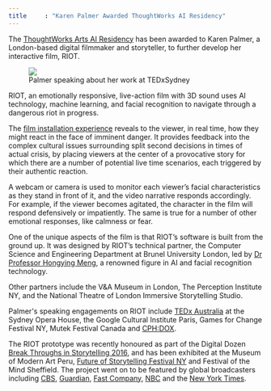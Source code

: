 ```yaml
---
title     : "Karen Palmer Awarded ThoughtWorks AI Residency"
---
```


The <a href="/open-call/2017-implications-of-ai/">ThoughtWorks Arts AI Residency</a> has been awarded to Karen Palmer, a London-based digital filmmaker and storyteller, to further develop her interactive film, RIOT.

<figure>
	<img src="/images/posts/2017-07-12-karen-palmer-ai-residency/karen-palmer.jpg" />
	<figcaption>Palmer speaking about her work at TEDxSydney</figcaption>
</figure>

RIOT, an emotionally responsive, live-action film with 3D sound uses AI technology, machine learning, and facial recognition to navigate through a dangerous riot in progress.

<!--excerpt-ends-->

The <a href="http://karenpalmer.uk/portfolio/riot/">film installation experience</a> reveals to the viewer, in real time, how they might react in the face of imminent danger. It provides feedback into the complex cultural issues surrounding split second decisions in times of actual crisis, by placing viewers at the center of a provocative story for which there are a number of potential live time scenarios, each triggered by their authentic reaction.

A webcam or camera is used to monitor each viewer’s facial characteristics as they stand in front of it, and the video narrative responds accordingly. For example, if the viewer becomes agitated, the character in the film will respond defensively or impatiently.  The same is true for a number of other emotional responses, like calmness or fear.  

One of the unique aspects of the film is that RIOT’s software is built from the ground up. It was designed by RIOT’s technical partner, the Computer Science and Engineering Department at Brunel University London, led by <a href="http://people.brunel.ac.uk/~eesthhm/">Dr Professor Hongying Meng</a>, a renowned figure in AI and facial recognition technology.

Other partners include the V&A Museum in London,  The Perception Institute NY, and the National Theatre of London Immersive Storytelling Studio.

Palmer's speaking engagements on RIOT include <a href="https://www.youtube.com/watch?v=NIpeUdKK2-4">TEDx Australia</a> at the Sydney Opera House, the Google Cultural Institute Paris, Games for Change Festival NY, Mutek Festival Canada and <a href="https://cphdox.dk/en/themes-and-key-international-speakers-at-cphconference-announced/">CPH:DOX</a>.

The RIOT prototype was recently honoured as part of the Digital Dozen <a href="http://digitaldozenawards.com/">Break Throughs in Storytelling 2016</a>, and has been exhibited at the Museum of Modern Art Peru, <a href="https://futureofstorytelling.org/project/riot">Future of Storytelling Festival NY</a> and Festival of the Mind Sheffield. The project went on to be featured by global broadcasters including <a href="http://newyork.cbslocal.com/2017/06/16/impulse-response/">CBS</a>, <a href="https://www.theguardian.com/science/blog/2017/mar/29/its-a-riot-the-stressful-ai-simulation-built-to-understand-your-emotions">Guardian</a>, <a href="https://www.fastcompany.com/3066396/this-film-lets-you-know-how-you-would-handle-yourself-in-a-riot">Fast Company</a>, <a href="http://www.nbcnews.com/tech/security/facial-recognition-technology-raises-privacy-concerns-n676836">NBC</a> and the <a href="https://www.nytimes.com/2016/10/02/nyregion/storytelling-in-the-virtual-age-at-fost-fest.html">New York Times</a>.